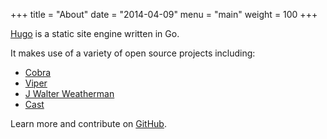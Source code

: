 +++
title = "About"
date = "2014-04-09"
menu = "main"
weight = 100
+++

[Hugo](http://gohugo.io/) is a static site engine written in Go.

It makes use of a variety of open source projects including:

- [Cobra](https://github.com/spf13/cobra)
- [Viper](https://github.com/spf13/viper)
- [J Walter Weatherman](https://github.com/spf13/jWalterWeatherman)
- [Cast](https://github.com/spf13/cast)

Learn more and contribute on [GitHub](https://github.com/spf13).
